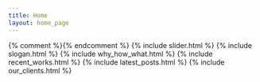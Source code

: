 ```yaml
---
title: Home
layout: home_page
---
```


{% comment %}{% endcomment %}
{% include slider.html %}
{% include slogan.html %}
{% include why_how_what.html %}
{% include recent_works.html %}
{% include latest_posts.html %}
{% include our_clients.html %}
